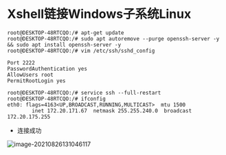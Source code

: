 # Xshell链接Windows子系统Linux

```
root@DESKTOP-48RTCQO:/# apt-get update
root@DESKTOP-48RTCQO:/# sudo apt autoremove --purge openssh-server -y && sudo apt install openssh-server -y
root@DESKTOP-48RTCQO:/# vim /etc/ssh/sshd_config
```

```text
Port 2222
PasswordAuthentication yes
AllowUsers root
PermitRootLogin yes
```

```
root@DESKTOP-48RTCQO:/# service ssh --full-restart
root@DESKTOP-48RTCQO:/# ifconfig
eth0: flags=4163<UP,BROADCAST,RUNNING,MULTICAST>  mtu 1500
        inet 172.20.171.67  netmask 255.255.240.0  broadcast 172.20.175.255
```

* 连接成功

![image-20210826131046117](https://cdn.jsdelivr.net/gh/ClareTung/ImageHostingService/img/image-20210826131046117.png)